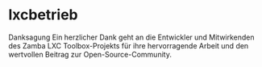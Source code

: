 # lxcbetrieb
Danksagung
Ein herzlicher Dank geht an die Entwickler und Mitwirkenden des Zamba LXC Toolbox-Projekts für ihre hervorragende Arbeit und den wertvollen Beitrag zur Open-Source-Community.
